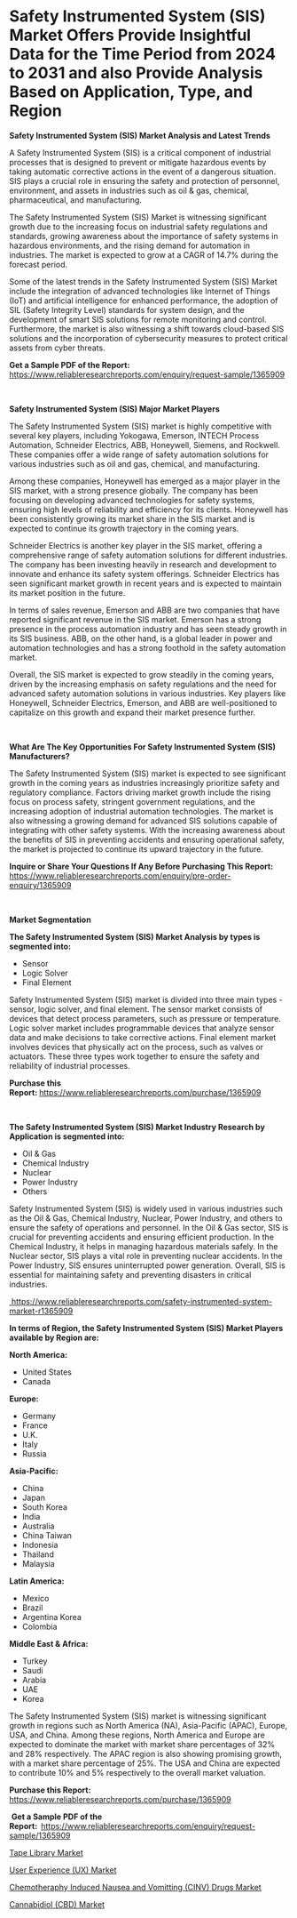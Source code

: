 <p><h1>Safety Instrumented System (SIS) Market Offers Provide Insightful Data for the Time Period from 2024 to 2031 and also Provide Analysis Based on Application, Type, and Region</h1></p><p><strong>Safety Instrumented System (SIS) Market Analysis and Latest Trends</strong></p>
<p><p>A Safety Instrumented System (SIS) is a critical component of industrial processes that is designed to prevent or mitigate hazardous events by taking automatic corrective actions in the event of a dangerous situation. SIS plays a crucial role in ensuring the safety and protection of personnel, environment, and assets in industries such as oil & gas, chemical, pharmaceutical, and manufacturing.</p><p>The Safety Instrumented System (SIS) Market is witnessing significant growth due to the increasing focus on industrial safety regulations and standards, growing awareness about the importance of safety systems in hazardous environments, and the rising demand for automation in industries. The market is expected to grow at a CAGR of 14.7% during the forecast period.</p><p>Some of the latest trends in the Safety Instrumented System (SIS) Market include the integration of advanced technologies like Internet of Things (IoT) and artificial intelligence for enhanced performance, the adoption of SIL (Safety Integrity Level) standards for system design, and the development of smart SIS solutions for remote monitoring and control. Furthermore, the market is also witnessing a shift towards cloud-based SIS solutions and the incorporation of cybersecurity measures to protect critical assets from cyber threats.</p></p>
<p><strong>Get a Sample PDF of the Report:&nbsp;</strong> <a href="https://www.reliableresearchreports.com/enquiry/request-sample/1365909">https://www.reliableresearchreports.com/enquiry/request-sample/1365909</a></p>
<p>&nbsp;</p>
<p><strong>Safety Instrumented System (SIS) Major Market Players</strong></p>
<p><p>The Safety Instrumented System (SIS) market is highly competitive with several key players, including Yokogawa, Emerson, INTECH Process Automation, Schneider Electrics, ABB, Honeywell, Siemens, and Rockwell. These companies offer a wide range of safety automation solutions for various industries such as oil and gas, chemical, and manufacturing.</p><p>Among these companies, Honeywell has emerged as a major player in the SIS market, with a strong presence globally. The company has been focusing on developing advanced technologies for safety systems, ensuring high levels of reliability and efficiency for its clients. Honeywell has been consistently growing its market share in the SIS market and is expected to continue its growth trajectory in the coming years.</p><p>Schneider Electrics is another key player in the SIS market, offering a comprehensive range of safety automation solutions for different industries. The company has been investing heavily in research and development to innovate and enhance its safety system offerings. Schneider Electrics has seen significant market growth in recent years and is expected to maintain its market position in the future.</p><p>In terms of sales revenue, Emerson and ABB are two companies that have reported significant revenue in the SIS market. Emerson has a strong presence in the process automation industry and has seen steady growth in its SIS business. ABB, on the other hand, is a global leader in power and automation technologies and has a strong foothold in the safety automation market.</p><p>Overall, the SIS market is expected to grow steadily in the coming years, driven by the increasing emphasis on safety regulations and the need for advanced safety automation solutions in various industries. Key players like Honeywell, Schneider Electrics, Emerson, and ABB are well-positioned to capitalize on this growth and expand their market presence further.</p></p>
<p>&nbsp;</p>
<p><strong>What Are The Key Opportunities For Safety Instrumented System (SIS) Manufacturers?</strong></p>
<p><p>The Safety Instrumented System (SIS) market is expected to see significant growth in the coming years as industries increasingly prioritize safety and regulatory compliance. Factors driving market growth include the rising focus on process safety, stringent government regulations, and the increasing adoption of industrial automation technologies. The market is also witnessing a growing demand for advanced SIS solutions capable of integrating with other safety systems. With the increasing awareness about the benefits of SIS in preventing accidents and ensuring operational safety, the market is projected to continue its upward trajectory in the future.</p></p>
<p><strong>Inquire or Share Your Questions If Any Before Purchasing This Report:</strong> <a href="https://www.reliableresearchreports.com/enquiry/pre-order-enquiry/1365909">https://www.reliableresearchreports.com/enquiry/pre-order-enquiry/1365909</a></p>
<p>&nbsp;</p>
<p><strong>Market Segmentation</strong></p>
<p><strong>The Safety Instrumented System (SIS) Market Analysis by types is segmented into:</strong></p>
<p><ul><li>Sensor</li><li>Logic Solver</li><li>Final Element</li></ul></p>
<p><p>Safety Instrumented System (SIS) market is divided into three main types - sensor, logic solver, and final element. The sensor market consists of devices that detect process parameters, such as pressure or temperature. Logic solver market includes programmable devices that analyze sensor data and make decisions to take corrective actions. Final element market involves devices that physically act on the process, such as valves or actuators. These three types work together to ensure the safety and reliability of industrial processes.</p></p>
<p><strong>Purchase this Report:&nbsp;</strong><a href="https://www.reliableresearchreports.com/purchase/1365909">https://www.reliableresearchreports.com/purchase/1365909</a></p>
<p>&nbsp;</p>
<p><strong>The Safety Instrumented System (SIS) Market Industry Research by Application is segmented into:</strong></p>
<p><ul><li>Oil & Gas</li><li>Chemical Industry</li><li>Nuclear</li><li>Power Industry</li><li>Others</li></ul></p>
<p><p>Safety Instrumented System (SIS) is widely used in various industries such as the Oil & Gas, Chemical Industry, Nuclear, Power Industry, and others to ensure the safety of operations and personnel. In the Oil & Gas sector, SIS is crucial for preventing accidents and ensuring efficient production. In the Chemical Industry, it helps in managing hazardous materials safely. In the Nuclear sector, SIS plays a vital role in preventing nuclear accidents. In the Power Industry, SIS ensures uninterrupted power generation. Overall, SIS is essential for maintaining safety and preventing disasters in critical industries.</p></p>
<p><a href="https://www.reliableresearchreports.com/safety-instrumented-system-market-r1365909">&nbsp;https://www.reliableresearchreports.com/safety-instrumented-system-market-r1365909</a></p>
<p><strong>In terms of Region, the Safety Instrumented System (SIS) Market Players available by Region are:</strong></p>
<p>
    <p> <strong> North America: </strong>
        <ul>
            <li>United States</li>
            <li>Canada</li>
        </ul>
        </p> 
    <p> <strong> Europe: </strong>
        <ul>
            <li>Germany</li>
            <li>France</li>
            <li>U.K.</li>
            <li>Italy</li>
            <li>Russia</li>
        </ul>
        </p> 
    <p> <strong> Asia-Pacific: </strong>
        <ul>
            <li>China</li>
            <li>Japan</li>
            <li>South Korea</li>
            <li>India</li>
            <li>Australia</li>
            <li>China Taiwan</li>
            <li>Indonesia</li>
            <li>Thailand</li>
            <li>Malaysia</li>
        </ul>
        </p> 
    <p> <strong> Latin America: </strong>
        <ul>
            <li>Mexico</li>
            <li>Brazil</li>
            <li>Argentina Korea</li>
            <li>Colombia</li>
        </ul>
        </p> 
    <p> <strong> Middle East & Africa: </strong>
        <ul>
            <li>Turkey</li>
            <li>Saudi</li>
            <li>Arabia</li>
            <li>UAE</li>
            <li>Korea</li>
        </ul>
    </p>
    </p>
<p><p>The Safety Instrumented System (SIS) market is witnessing significant growth in regions such as North America (NA), Asia-Pacific (APAC), Europe, USA, and China. Among these regions, North America and Europe are expected to dominate the market with market share percentages of 32% and 28% respectively. The APAC region is also showing promising growth, with a market share percentage of 25%. The USA and China are expected to contribute 10% and 5% respectively to the overall market valuation.</p></p>
<p><strong>Purchase this Report: </strong><a href="https://www.reliableresearchreports.com/purchase/1365909">https://www.reliableresearchreports.com/purchase/1365909</a></p>
<p>&nbsp;<strong>Get a Sample PDF of the Report:&nbsp;&nbsp;</strong><a href="https://www.reliableresearchreports.com/enquiry/request-sample/1365909">https://www.reliableresearchreports.com/enquiry/request-sample/1365909</a></p>
<p><strong></strong></p>
<p><p><a href="https://view.publitas.com/reportprime-1/tape-library-market-size-reveals-the-best-marketing-channels-in-global-industry/">Tape Library Market</a></p><p><a href="https://glittery-fuchsia-86a.notion.site/User-Experience-UX-Market-Size-Reveals-the-Best-Marketing-Channels-In-Global-Industry-2ee9929db19b4aa2be08de61bfd4d2bf">User Experience (UX) Market</a></p><p><a href="https://full-wildebeest-80b.notion.site/Chemotheraphy-Induced-Nausea-and-Vomitting-CINV-Drugs-Market-Share-Evolution-and-Market-Growth-Tre-6a9ee4ceb4e44f90bbe15751c128ae81">Chemotheraphy Induced Nausea and Vomitting (CINV) Drugs Market</a></p><p><a href="https://pretty-mail-caf.notion.site/Cannabidiol-CBD-Market-Insight-Market-Trends-Growth-Forecasted-from-2024-TO-2031-bf6829ea979b45ef81c90f7166ff5e85">Cannabidiol (CBD) Market</a></p></p>